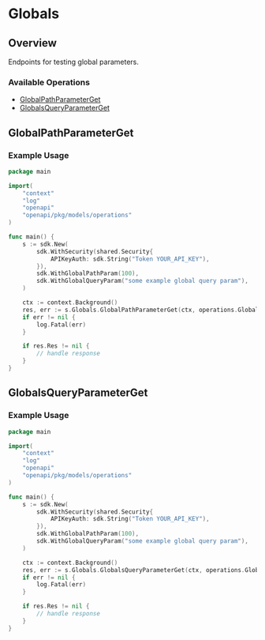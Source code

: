 # Globals

## Overview

Endpoints for testing global parameters.

### Available Operations

* [GlobalPathParameterGet](#globalpathparameterget)
* [GlobalsQueryParameterGet](#globalsqueryparameterget)

## GlobalPathParameterGet

### Example Usage

```go
package main

import(
	"context"
	"log"
	"openapi"
	"openapi/pkg/models/operations"
)

func main() {
    s := sdk.New(
        sdk.WithSecurity(shared.Security{
            APIKeyAuth: sdk.String("Token YOUR_API_KEY"),
        }),
        sdk.WithGlobalPathParam(100),
        sdk.WithGlobalQueryParam("some example global query param"),
    )

    ctx := context.Background()
    res, err := s.Globals.GlobalPathParameterGet(ctx, operations.GlobalPathParameterGetRequest{})
    if err != nil {
        log.Fatal(err)
    }

    if res.Res != nil {
        // handle response
    }
}
```

## GlobalsQueryParameterGet

### Example Usage

```go
package main

import(
	"context"
	"log"
	"openapi"
	"openapi/pkg/models/operations"
)

func main() {
    s := sdk.New(
        sdk.WithSecurity(shared.Security{
            APIKeyAuth: sdk.String("Token YOUR_API_KEY"),
        }),
        sdk.WithGlobalPathParam(100),
        sdk.WithGlobalQueryParam("some example global query param"),
    )

    ctx := context.Background()
    res, err := s.Globals.GlobalsQueryParameterGet(ctx, operations.GlobalsQueryParameterGetRequest{})
    if err != nil {
        log.Fatal(err)
    }

    if res.Res != nil {
        // handle response
    }
}
```
